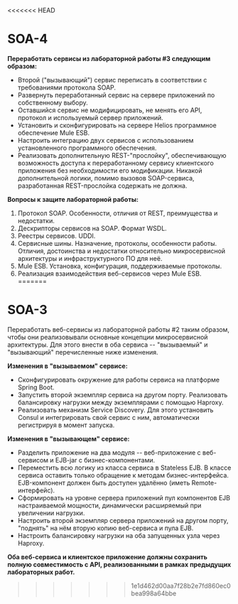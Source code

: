 <<<<<<< HEAD
# SOA-4

**Переработать сервисы из лабораторной работы #3 следующим образом:**

- Второй ("вызывающий") сервис переписать в соответствии с требованиями протокола SOAP.
- Развернуть переработанный сервис на сервере приложений по собственному выбору.
- Оставшийся сервис не модифицировать, не менять его API, протокол и используемый сервер приложений.
- Установить и сконфигурировать на сервере Helios программное обеспечение Mule ESB.
- Настроить интеграцию двух сервисов с использованием установленного программного обеспечения.
- Реализовать дополнительную REST-"прослойку", обеспечивающую возможность доступа к переработанному сервису клиентского приложения без необходимости его модификации. Никакой дополнительной логики, помимо вызовов SOAP-сервиса, разработанная REST-прослойка содержать не должна.

**Вопросы к защите лабораторной работы:**

1. Протокол SOAP. Особенности, отличия от REST, преимущества и недостатки.
2. Дескрипторы сервисов на SOAP. Формат WSDL.
3. Реестры сервисов. UDDI.
4. Сервисные шины. Назначение, протоколы, особенности работы. Отличия, достоинства и недостатки относительно микросервисной архитектуры и инфраструктурного ПО для неё.
5. Mule ESB. Установка, конфигурация, поддерживаемые протоколы.
6. Реализация взаимодействия веб-сервисов через Mule ESB.
=======
# SOA-3
Переработать веб-сервисы из лабораторной работы #2 таким образом, чтобы они реализовывали основные концепции микросервисной архитектуры. Для этого внести в оба сервиса -- "вызываемый" и "вызывающий" перечисленные ниже изменения.

**Изменения в "вызываемом" сервисе:**

- Сконфигурировать окружение для работы сервиса на платформе Spring Boot.
- Запустить второй экземпляр сервиса на другом порту. Реализовать балансировку нагрузки между экземплярами с помощью Haproxy.
- Реализовать механизм Service Discovery. Для этого установить Consul и интегрировать свой сервис с ним, автоматически регистрируя в момент запуска.

**Изменения в "вызывающем" сервисе:**

- Разделить приложение на два модуля -- веб-приложение с веб-сервисом и EJB-jar с бизнес-компонентами.
- Переместить всю логику из класса сервиса в Stateless EJB. В классе сервиса оставить только обращение к методам бизнес-интерфейса. EJB-компонент должен быть доступен удалённо (иметь Remote-интерфейс).
- Сформировать на уровне сервера приложений пул компонентов EJB настраиваемой мощности, динамически расширяемый при увеличении нагрузки.
- Настроить второй экземпляр сервера приложений на другом порту, "поднять" на нём вторую копию веб-сервиса и пула EJB.
- Настроить балансировку нагрузки на оба запущенных узла через Haproxy.

**Оба веб-сервиса и клиентское приложение должны сохранить полную совместимость с API, реализованными в рамках предыдущих лабораторных работ.**
>>>>>>> 1e1d462d00aa7f28b2e7fd860ec0bea998a64bbe
